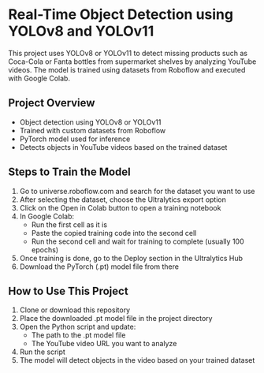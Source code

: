# Real-Time Object Detection using YOLOv8 and YOLOv11

This project uses YOLOv8 or YOLOv11 to detect missing products such as Coca-Cola or Fanta bottles from supermarket shelves by analyzing YouTube videos. The model is trained using datasets from Roboflow and executed with Google Colab.

## Project Overview

- Object detection using YOLOv8 or YOLOv11
- Trained with custom datasets from Roboflow
- PyTorch model used for inference
- Detects objects in YouTube videos based on the trained dataset

## Steps to Train the Model

1. Go to universe.roboflow.com and search for the dataset you want to use
2. After selecting the dataset, choose the Ultralytics export option
3. Click on the Open in Colab button to open a training notebook
4. In Google Colab:
   - Run the first cell as it is
   - Paste the copied training code into the second cell
   - Run the second cell and wait for training to complete (usually 100 epochs)
5. Once training is done, go to the Deploy section in the Ultralytics Hub
6. Download the PyTorch (.pt) model file from there

## How to Use This Project

1. Clone or download this repository
2. Place the downloaded .pt model file in the project directory
3. Open the Python script and update:
   - The path to the .pt model file
   - The YouTube video URL you want to analyze
4. Run the script
5. The model will detect objects in the video based on your trained dataset
